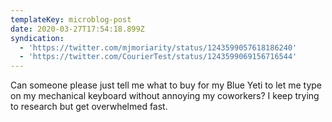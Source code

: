 ```yaml
---
templateKey: microblog-post
date: 2020-03-27T17:54:18.899Z
syndication:
  - 'https://twitter.com/mjmoriarity/status/1243599057618186240'
  - 'https://twitter.com/CourierTest/status/1243599069156716544'
---
```


Can someone please just tell me what to buy for my Blue Yeti to let me type on my mechanical keyboard without annoying my coworkers? I keep trying to research but get overwhelmed fast.
